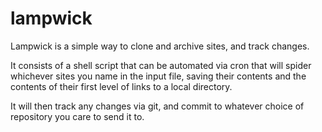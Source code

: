# lampwick
Lampwick is a simple way to clone and archive sites, and track changes.

It consists of a shell script that can be automated via cron that will spider whichever sites you name in the input file, saving their contents and the contents of their first level of links to a local directory. 

It will then track any changes via git, and commit to whatever choice of repository you care to send it to.
